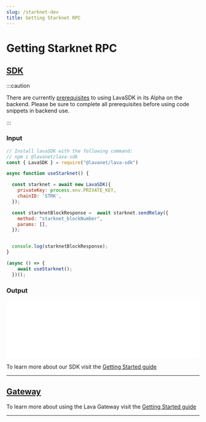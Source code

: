 ```yaml
---
slug: /starknet-dev
title: Getting Starknet RPC
---
```


# Getting Starknet RPC

## [SDK](https://github.com/lavanet/lava-sdk)

:::caution 

There are currently [prerequisites](https://docs.lavanet.xyz/sdk-prerequisites?utm_source=getting-starknet-rpc&utm_medium=docs&utm_campaign=sdk-alpha-launch)  to using LavaSDK in its Alpha on the backend.
Please be sure to complete all prerequisites before using code snippets in backend use.

:::

### Input

```jsx
// Install lavaSDK with the following command:
// npm i @lavanet/lava-sdk
const { LavaSDK } = require("@lavanet/lava-sdk")

async function useStarknet() {

  const starknet = await new LavaSDK({
    privateKey: process.env.PRIVATE_KEY,
    chainID: 'STRK',
  });

  const starknetBlockResponse =  await starknet.sendRelay({
    method: "starknet_blockNumber",
    params: [],
  });


  console.log(starknetBlockResponse);
}

(async () => {
    await useStarknet();
  })();
```
### Output

<iframe width="100%" src="/img/chains/starknet_call.webm" frameborder="0" allow="autoplay; encrypted-media; gyroscope; picture-in-picture" allowfullscreen></iframe>

To learn more about our SDK visit the [Getting Started guide](https://docs.lavanet.xyz/sdk-getting-started?utm_source=getting-starknet-rpc&utm_medium=docs&utm_campaign=sdk-alpha-launch)

<hr />

## [Gateway](https://gateway.lavanet.xyz)

To learn more about using the Lava Gateway visit the [Getting Started guide](/gateway-getting-started)

<hr />
<br />
